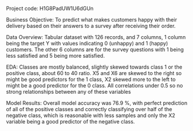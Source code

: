 Project code: H1G8PadUW1U6dGUn

Business Objective: To predict what makes customers happy with their delivery based on their answers to a survey after receiving their order.

Data Overview: Tabular dataset with 126 records, and 7 columns, 1 column being the target Y with values indicating 0 (unhappy) and 1 (happy) customers. The other 6 columns are for the survey questions with 1 being less satisfied and 5 being more satisfied.

EDA: Classes are mostly balanced, slightly skewed towards class 1 or the positive class, about 60 to 40 ratio. X5 and X6 are skewed to the right so might be good predictors for the 1 class, X2 skewed more to the left to might be a good predictor for the 0 class. All correlations under 0.5 so no strong relationships between any of these variables

Model Results: Overall model accuracy was 76.9 %, with perfect prediction of all of the positive classes and correctly classifying over half of the negative class, which is reasonable with less samples and only the X2 variable being a good predictor of the negative class.


